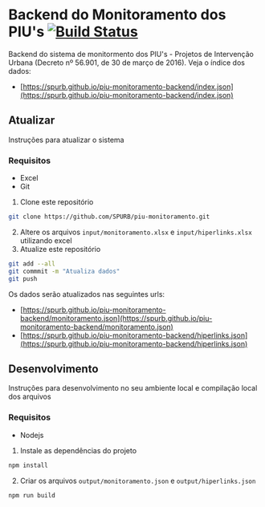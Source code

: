 # Backend do Monitoramento dos PIU's [![Build Status](https://travis-ci.org/SPURB/piu-monitoramento-backend.svg?branch=master)](https://travis-ci.org/SPURB/piu-monitoramento-backend)
Backend do sistema de monitormento dos PIU's - Projetos de Intervenção Urbana (Decreto nº 56.901, de 30 de março de 2016). Veja o índice dos dados:

- [https://spurb.github.io/piu-monitoramento-backend/index.json](https://spurb.github.io/piu-monitoramento-backend/index.json)

## Atualizar
Instruções para atualizar o sistema

### Requisitos
* Excel
* Git

1. Clone este repositório
```bash
git clone https://github.com/SPURB/piu-monitoramento.git
```
2. Altere os arquivos `input/monitoramento.xlsx` e `input/hiperlinks.xlsx` utilizando excel
3. Atualize este repositório
```bash
git add --all
git commmit -m "Atualiza dados"
git push
```

Os dados serão atualizados nas seguintes urls:
 - [https://spurb.github.io/piu-monitoramento-backend/monitoramento.json](https://spurb.github.io/piu-monitoramento-backend/monitoramento.json)
 - [https://spurb.github.io/piu-monitoramento-backend/hiperlinks.json](https://spurb.github.io/piu-monitoramento-backend/hiperlinks.json)


## Desenvolvimento
Instruções para desenvolvimento no seu ambiente local e compilação local dos arquivos

### Requisitos
* Nodejs

1. Instale as dependências do projeto 
```bash
npm install 
```
2. Criar os arquivos `output/monitoramento.json` e `output/hiperlinks.json`
```
npm run build
```

